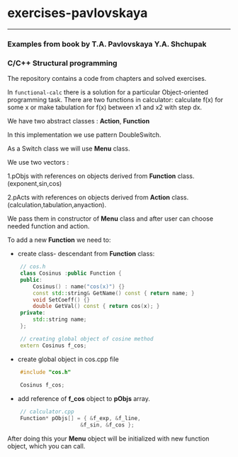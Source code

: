 # exercises-pavlovskaya
---
### Examples from book by T.A. Pavlovskaya Y.A. Shchupak
### C/C++ Structural programming

The repository contains a code from chapters and solved exercises.

In `functional-calc` there is a solution for a particular Object-oriented programming task.
There are two functions in calculator: calculate f(x) for some x
or make tabulation for f(x) between x1 and x2 with step dx.

We have two abstract classes : 
**Action**, 
**Function**

In this implementation we use pattern DoubleSwitch.

As a Switch class we will use **Menu** class.

We use two vectors : 

1.pObjs with references on objects derived from
**Function** class.(exponent,sin,cos)

2.pActs with references on objects derived from
**Action** class.(calculation,tabulation,anyaction).

We pass them in constructor of **Menu** class and after
user can choose needed function and action.

To add a new **Function** we need to:
* create class- descendant from **Function** class:

```c++
	// cos.h
	class Cosinus :public Function {
	public:
		Cosinus() : name("cos(x)") {}
		const std::string& GetName() const { return name; }
		void SetCoeff() {}
		double GetVal() const { return cos(x); }
	private:
		std::string name;
	};

	// creating global object of cosine method
	extern Cosinus f_cos;
```
* create global object in cos.cpp file

```c++
	#include "cos.h"
	
	Cosinus f_cos;

```
* add reference of **f_cos** object to **pObjs** array.

```c++
	// calculator.cpp
	Function* pObjs[] = { &f_exp, &f_line,
                       &f_sin, &f_cos };
```

After doing this your **Menu** object will be initialized with
new function object, which you can call.

